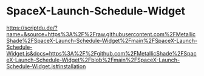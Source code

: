 # SpaceX-Launch-Schedule-Widget
https://scriptdu.de/?name=&source=https%3A%2F%2Fraw.githubusercontent.com%2FMetallicShade%2FSpaceX-Launch-Schedule-Widget%2Fmain%2FSpaceX-Launch-Schedule-Widget.js&docs=https%3A%2F%2Fgithub.com%2FMetallicShade%2FSpaceX-Launch-Schedule-Widget%2Fblob%2Fmain%2FSpaceX-Launch-Schedule-Widget.js#installation
